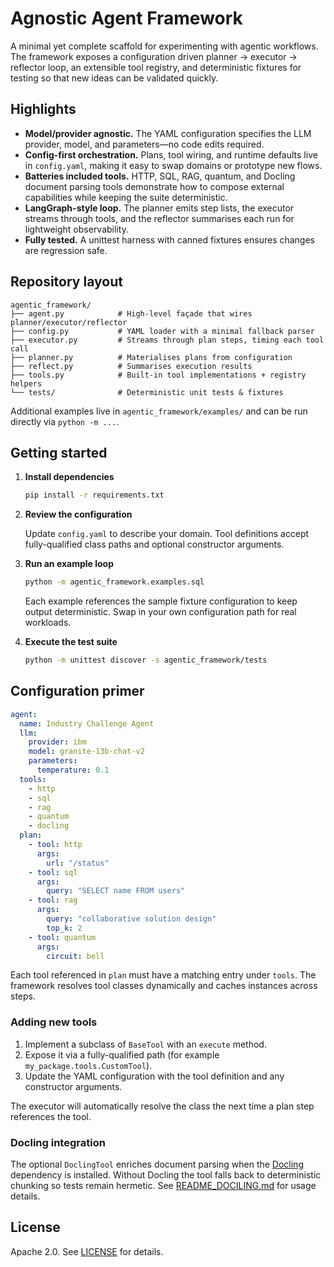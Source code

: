 # Agnostic Agent Framework

A minimal yet complete scaffold for experimenting with agentic workflows. The
framework exposes a configuration driven planner → executor → reflector loop,
an extensible tool registry, and deterministic fixtures for testing so that new
ideas can be validated quickly.

## Highlights

- **Model/provider agnostic.** The YAML configuration specifies the LLM
  provider, model, and parameters—no code edits required.
- **Config-first orchestration.** Plans, tool wiring, and runtime defaults live
  in `config.yaml`, making it easy to swap domains or prototype new flows.
- **Batteries included tools.** HTTP, SQL, RAG, quantum, and Docling document
  parsing tools demonstrate how to compose external capabilities while keeping
  the suite deterministic.
- **LangGraph-style loop.** The planner emits step lists, the executor streams
  through tools, and the reflector summarises each run for lightweight
  observability.
- **Fully tested.** A unittest harness with canned fixtures ensures changes are
  regression safe.

## Repository layout

```
agentic_framework/
├── agent.py            # High-level façade that wires planner/executor/reflector
├── config.py           # YAML loader with a minimal fallback parser
├── executor.py         # Streams through plan steps, timing each tool call
├── planner.py          # Materialises plans from configuration
├── reflect.py          # Summarises execution results
├── tools.py            # Built-in tool implementations + registry helpers
└── tests/              # Deterministic unit tests & fixtures
```

Additional examples live in `agentic_framework/examples/` and can be run
directly via `python -m ...`.

## Getting started

1. **Install dependencies**

   ```bash
   pip install -r requirements.txt
   ```

2. **Review the configuration**

   Update `config.yaml` to describe your domain. Tool definitions accept
   fully-qualified class paths and optional constructor arguments.

3. **Run an example loop**

   ```bash
   python -m agentic_framework.examples.sql
   ```

   Each example references the sample fixture configuration to keep output
   deterministic. Swap in your own configuration path for real workloads.

4. **Execute the test suite**

   ```bash
   python -m unittest discover -s agentic_framework/tests
   ```

## Configuration primer

```yaml
agent:
  name: Industry Challenge Agent
  llm:
    provider: ibm
    model: granite-13b-chat-v2
    parameters:
      temperature: 0.1
  tools:
    - http
    - sql
    - rag
    - quantum
    - docling
  plan:
    - tool: http
      args:
        url: "/status"
    - tool: sql
      args:
        query: "SELECT name FROM users"
    - tool: rag
      args:
        query: "collaborative solution design"
        top_k: 2
    - tool: quantum
      args:
        circuit: bell
```

Each tool referenced in `plan` must have a matching entry under `tools`. The
framework resolves tool classes dynamically and caches instances across steps.

### Adding new tools

1. Implement a subclass of `BaseTool` with an `execute` method.
2. Expose it via a fully-qualified path (for example `my_package.tools.CustomTool`).
3. Update the YAML configuration with the tool definition and any constructor
   arguments.

The executor will automatically resolve the class the next time a plan step
references the tool.

### Docling integration

The optional `DoclingTool` enriches document parsing when the
[Docling](https://github.com/docling-project/docling) dependency is installed.
Without Docling the tool falls back to deterministic chunking so tests remain
hermetic. See [README_DOCILING.md](README_DOCILING.md) for usage details.

## License

Apache 2.0. See [LICENSE](LICENSE) for details.
